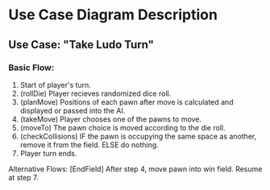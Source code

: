 # Use Case Diagram Description

## Use Case: "Take Ludo Turn"
### Basic Flow:

1. Start of player's turn.
2. (rollDie) Player recieves randomized dice roll.
3. (planMove) Positions of each pawn after move is calculated and displayed or passed into the AI.
4. (takeMove) Player chooses one of the pawns to move.
5. (moveTo) The pawn choice is moved according to the die roll.
6. (checkCollisions) IF the pawn is occupying the same space as another, remove it from the field. ELSE do nothing.
7. Player turn ends.

Alternative Flows:
[EndField]
After step 4, move pawn into win field.
Resume at step 7.